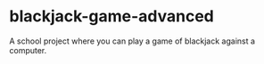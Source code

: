 # blackjack-game-advanced
A school project where you can play a game of blackjack against a computer.
